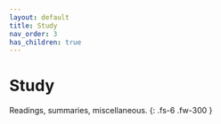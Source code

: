 ```yaml
---
layout: default
title: Study
nav_order: 3
has_children: true
---
```


# Study

Readings, summaries, miscellaneous.
{: .fs-6 .fw-300 }